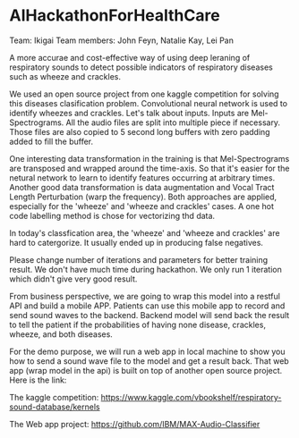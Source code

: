 # AIHackathonForHealthCare
Team: Ikigai
Team members: John Feyn, Natalie Kay, Lei Pan

A more accurae and cost-effective way of using deep leraning of respiratory sounds to detect possible indicators of respiratory diseases such as wheeze and crackles.

We used an open source project from one kaggle competition for solving this diseases clasification problem. Convolutional neural network is used to identify wheezes and crackles. Let's talk about inputs. Inputs are Mel-Spectrograms. All the audio files are split into multiple piece if necessary. Those files are also copied to 5 second long buffers with zero padding added to fill the buffer.

One interesting data transformation in the training is that Mel-Spectrograms are transposed and wrapped around the time-axis. So that it's easier for the netural network to learn to identify features occurring at arbitrary times. Another good data transformation is data augmentation and Vocal Tract Length Perturbation (warp the frequency). Both approaches are applied, especially for the 'wheeze' and 'wheeze and crackles' cases. A one hot code labelling method is chose for vectorizing thd data.

In today's classfication area, the 'wheeze' and 'wheeze and crackles' are hard to catergorize. It usually ended up in producing false negatives. 

Please change number of iterations and parameters for better training result. We don't have much time during hackathon. We only run 1 iteration which didn't give very good result.

From business perspective, we are going to wrap this model into a restful API and build a mobile APP. Patients can use this mobile app to record and send sound waves to the backend. Backend model will send back the result to tell the patient if the probabilities of having none disease, crackles, wheeze, and both diseases.

For the demo purpose, we will run a web app in local machine to show you how to send a sound wave file to the model and get a result back. That web app (wrap model in the api) is built on top of another open source project. Here is the link:

The kaggle competition:
https://www.kaggle.com/vbookshelf/respiratory-sound-database/kernels

The Web app project:
https://github.com/IBM/MAX-Audio-Classifier
